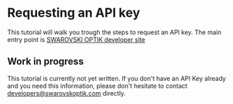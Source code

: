 # Requesting an API key

This tutorial will walk you trough the steps to request an API key. The main entry point is
[SWAROVSKI OPTIK developer site](https://developers.swarovskioptik.com/)

## Work in progress

This tutorial is currently not yet written. If you don't have an API Key
already and you need this information, please don't hesitate to contact
[developers@swarovskoptik.com](mailto:developers@swarovskoptik.com) directly.
